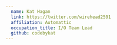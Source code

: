 ```yaml
---
  name: Kat Hagan
  link: https://twitter.com/wirehead2501
  affiliation: Automattic
  occupation_title: I/O Team Lead
  github: codebykat
---
```


